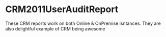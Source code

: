 CRM2011UserAuditReport
======================

These CRM reports work on both Online &amp; OnPremise isntances. They are also delightful example of CRM being awesome
